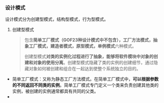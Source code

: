 ### 设计模式

设计模式分为创建型模式，结构型模式，行为型模式。

1. 创建型模式

    >包含**简单工厂模式（GOF23种设计模式中不包含），工厂方法模式，抽象工厂模式，建造者模式，原型模式，单例模式**六种模式。
    >
    >创建型模式**对类的实例化过程进行了抽象，能够将软件模块中对象的创建和对象的使用分离**。创建型模式隐藏了类的实例的创建细节，通过隐藏对象如何被创建和组合在一起达到使整个系统独立的目的。

- 简单工厂模式：又称为静态工厂方法模式。在简单工厂模式中，**可以根据参数的不同返回不同类的实例**。简单工厂模式专门定义一个类来负责创建其他类的实例，被创建的实例通常都具有共同的父类。
- 

